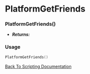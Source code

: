 # PlatformGetFriends

### PlatformGetFriends()
- ***Returns:*** 

### Usage

```Lua
PlatformGetFriends()
```


[Back To Scripting Documentation](../README.md)
